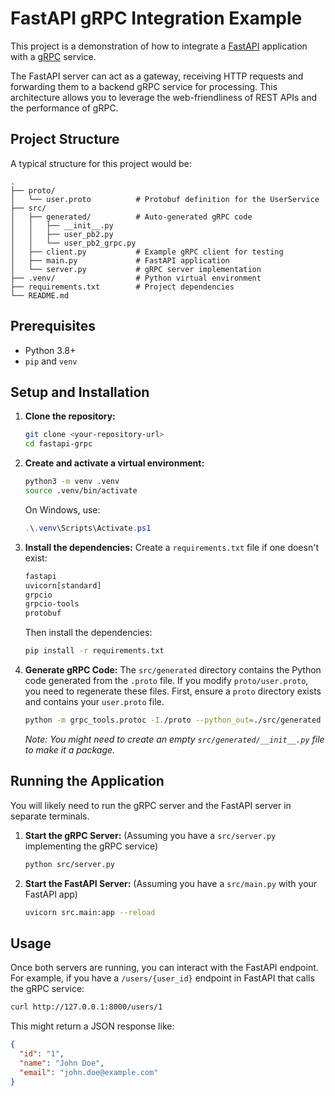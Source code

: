 # FastAPI gRPC Integration Example

This project is a demonstration of how to integrate a [FastAPI](https://fastapi.tiangolo.com/) application with a [gRPC](https://grpc.io/) service.

The FastAPI server can act as a gateway, receiving HTTP requests and forwarding them to a backend gRPC service for processing. This architecture allows you to leverage the web-friendliness of REST APIs and the performance of gRPC.

## Project Structure

A typical structure for this project would be:

```
.
├── proto/
│   └── user.proto          # Protobuf definition for the UserService
├── src/
│   ├── generated/          # Auto-generated gRPC code
│   │   ├── __init__.py
│   │   ├── user_pb2.py
│   │   └── user_pb2_grpc.py
│   ├── client.py           # Example gRPC client for testing
│   ├── main.py             # FastAPI application
│   └── server.py           # gRPC server implementation
├── .venv/                  # Python virtual environment
├── requirements.txt        # Project dependencies
└── README.md
```

## Prerequisites

- Python 3.8+
- `pip` and `venv`

## Setup and Installation

1.  **Clone the repository:**
    ```bash
    git clone <your-repository-url>
    cd fastapi-grpc
    ```

2.  **Create and activate a virtual environment:**
    ```bash
    python3 -m venv .venv
    source .venv/bin/activate
    ```
    On Windows, use:
    ```powershell
    .\.venv\Scripts\Activate.ps1
    ```

3.  **Install the dependencies:**
    Create a `requirements.txt` file if one doesn't exist:
    ```txt
    fastapi
    uvicorn[standard]
    grpcio
    grpcio-tools
    protobuf
    ```
    Then install the dependencies:
    ```bash
    pip install -r requirements.txt
    ```

4.  **Generate gRPC Code:**
    The `src/generated` directory contains the Python code generated from the `.proto` file. If you modify `proto/user.proto`, you need to regenerate these files. First, ensure a `proto` directory exists and contains your `user.proto` file.
    ```bash
    python -m grpc_tools.protoc -I./proto --python_out=./src/generated --pyi_out=./src/generated --grpc_python_out=./src/generated ./proto/user.proto
    ```
    *Note: You might need to create an empty `src/generated/__init__.py` file to make it a package.*

## Running the Application

You will likely need to run the gRPC server and the FastAPI server in separate terminals.

1.  **Start the gRPC Server:**
    (Assuming you have a `src/server.py` implementing the gRPC service)
    ```bash
    python src/server.py
    ```

2.  **Start the FastAPI Server:**
    (Assuming you have a `src/main.py` with your FastAPI app)
    ```bash
    uvicorn src.main:app --reload
    ```

## Usage

Once both servers are running, you can interact with the FastAPI endpoint. For example, if you have a `/users/{user_id}` endpoint in FastAPI that calls the gRPC service:

```bash
curl http://127.0.0.1:8000/users/1
```

This might return a JSON response like:

```json
{
  "id": "1",
  "name": "John Doe",
  "email": "john.doe@example.com"
}
```